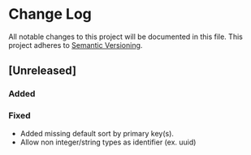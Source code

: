 # Change Log
All notable changes to this project will be documented in this file.
This project adheres to [Semantic Versioning](http://semver.org/).

## [Unreleased]
### Added

### Fixed

- Added missing default sort by primary key(s).
- Allow non integer/string types as identifier (ex. uuid)
